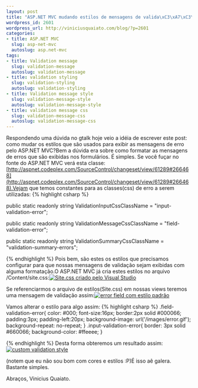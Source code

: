 ```yaml
--- 
layout: post
title: "ASP.NET MVC mudando estilos de mensagens de valida\xC3\xA7\xC3\xA3o"
wordpress_id: 2601
wordpress_url: http://viniciusquaiato.com/blog/?p=2601
categories: 
- title: ASP.NET MVC
  slug: asp-net-mvc
  autoslug: asp.net-mvc
tags: 
- title: Validation message
  slug: validation-message
  autoslug: validation-message
- title: validation styling
  slug: validation-styling
  autoslug: validation-styling
- title: Validation message style
  slug: validation-message-style
  autoslug: validation-message-style
- title: validation message css
  slug: validation-message-css
  autoslug: validation-message-css
---
```

Respondendo uma dúvida no gtalk hoje veio a idéia de escrever este post: como mudar os estilos que são usados para exibir as mensagens de erro pelo ASP.NET MVC?Bem a dúvida era sobre como formatar as mensagens de erros que são exibidas nos formulários. É simples. Se você fuçar no fonte do ASP.NET MVC verá esta classe: [http://aspnet.codeplex.com/SourceControl/changeset/view/61289#266468](http://aspnet.codeplex.com/SourceControl/changeset/view/61289#266468).Vejam que temos constantes para as classes(css) de erro a serem utilizadas:
{% highlight csharp %}

public 
static readonly string ValidationInputCssClassName = "input-validation-error";
    
public 
static readonly string ValidationMessageCssClassName = "field-validation-error";
    
public 
static readonly string ValidationSummaryCssClassName = "validation-summary-errors";


    
{% endhighlight %}
Pois bem, são estes os estilos que precisamos configurar para que nossas mensagens de validação sejam exibidas com alguma formatação.O ASP.NET MVC já cria estes estilos no arquivo /Content/site.css:[![Site.css criado pelo Visual Studio](http://viniciusquaiato.com/images_posts/site_css-300x280.png "Site.css criado pelo Visual Studio")](http://viniciusquaiato.com/images_posts/site_css.png)



Se referenciarmos o arquivo de estilos(Site.css) em nossas views teremos uma mensagem de validação assim:[![error field com estilo padrão](http://viniciusquaiato.com/images_posts/error-field-300x241.png "error field com estilo padrão")](http://viniciusquaiato.com/images_posts/error-field.png)

Vamos alterar o estilo para algo assim:
{% highlight csharp %}
.field-validation-error{    color: #000;
    font-size:16px;
    border:2px solid #000066;
    padding:3px;
    padding-left:20px;
    background-image: url('/images/error.gif');
    background-repeat: no-repeat;
    }
.input-validation-error{    border: 3px solid #660066;
    background-color: #ffeeee;
    }



{% endhighlight %}
Desta forma obteremos um resultado assim:[![custom validation style](http://viniciusquaiato.com/images_posts/custom-validation-style1-300x167.png "custom validation style")](http://viniciusquaiato.com/images_posts/custom-validation-style1.png)

(notem que eu não sou bom com cores e estilos :P)É isso aê galera. Bastante simples.

Abraços,
Vinicius Quaiato.
